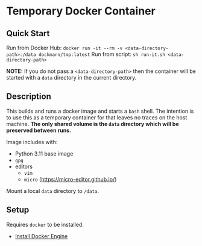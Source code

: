 # Temporary Docker Container

## Quick Start

Run from Docker Hub: `docker run -it --rm -v <data-directory-path>:/data dockmann/tmp:latest`
Run from script: `sh run-it.sh <data-directory-path>`

**NOTE:** If you do not pass a `<data-directory-path>` then the container will be started with a `data` directory in the current directory.

## Description

This builds and runs a docker image and starts a `bash` shell. The intention is to use this as a temporary container for that leaves no traces on the host machine. **The only shared volume is the `data` directory which will be preserved between runs.**

Image includes with:
- Python 3.11 base image
- `gpg`
- editors
    - `vim`
    - `micro` (https://micro-editor.github.io/)

Mount a local `data` directory to `/data`.

## Setup

Requires `docker` to be installed.
- [Install Docker Engine](https://docs.docker.com/engine/install/)
